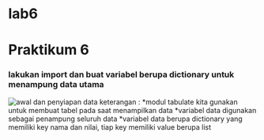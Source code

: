 # lab6


# Praktikum 6
### lakukan import dan buat variabel berupa dictionary untuk menampung data utama
![awal dan penyiapan data](https://user-images.githubusercontent.com/47426095/204299764-1b064500-6531-4348-97b9-9dd7ae76a713.PNG)
keterangan : 
*modul tabulate kita gunakan untuk membuat tabel pada saat menampilkan data
*variabel data digunakan sebagai penampung seluruh data
*variabel data berupa dictionary yang memiliki key nama dan nilai, tiap key memiliki value berupa list
